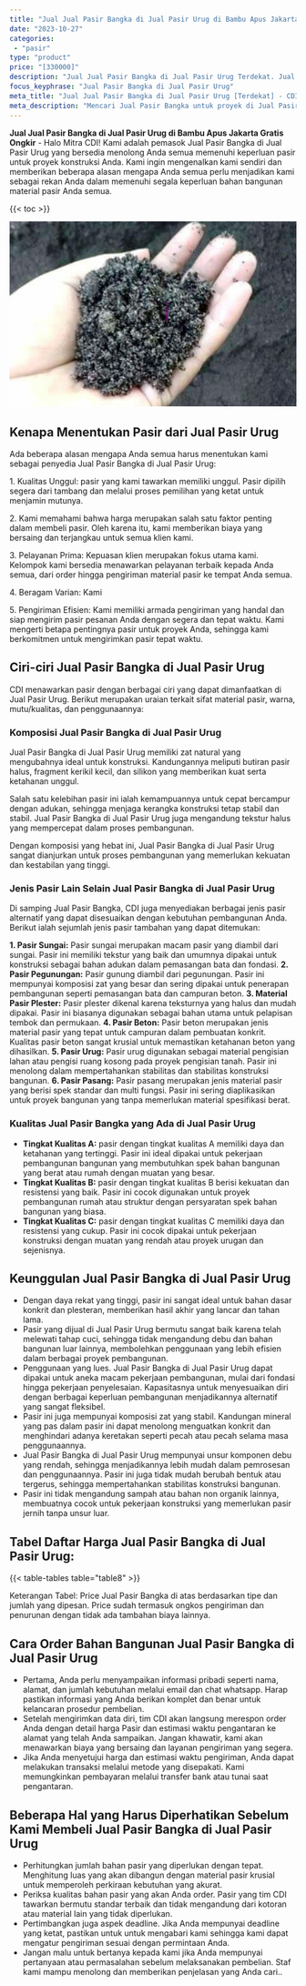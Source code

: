 ```yaml
---
title: "Jual Jual Pasir Bangka di Jual Pasir Urug di Bambu Apus Jakarta Gratis Ongkir"
date: "2023-10-27"
categories:
 - "pasir"
type: "product"
price: "[330000]"
description: "Jual Jual Pasir Bangka di Jual Pasir Urug Terdekat. Jual Pasir Bangka ini sering dipakai dalam proyek konstruksi sebagai bahan campuran yang terpilih dan bersih. Hubungi kami untuk informasi lebih lanjut."
focus_keyphrase: "Jual Pasir Bangka di Jual Pasir Urug"
meta_title: "Jual Jual Pasir Bangka di Jual Pasir Urug [Terdekat] - CDI"
meta_description: "Mencari Jual Pasir Bangka untuk proyek di Jual Pasir Urug? Kami menyediakan Jual Pasir Bangka berkualitas untuk material adukan. Dapatkan penawaran terbaik sekarang."
---
```


**Jual Jual Pasir Bangka di Jual Pasir Urug di Bambu Apus Jakarta Gratis Ongkir** - Halo Mitra CDI! Kami adalah pemasok Jual Pasir Bangka di Jual Pasir Urug yang bersedia menolong Anda semua memenuhi keperluan pasir untuk proyek konstruksi Anda. Kami ingin mengenalkan kami sendiri dan memberikan beberapa alasan mengapa Anda semua perlu menjadikan kami sebagai rekan Anda dalam memenuhi segala keperluan bahan bangunan material pasir Anda semua.

{{< toc >}}

![Jual Jual Pasir Bangka di Jual Pasir Urug di Bambu Apus Jakarta Gratis Ongkir](/images/pasir/pasir-bangunan-23.jpg)

## Kenapa Menentukan Pasir dari Jual Pasir Urug

Ada beberapa alasan mengapa Anda semua harus menentukan kami sebagai penyedia Jual Pasir Bangka di Jual Pasir Urug:

1\.  Kualitas Unggul: pasir yang kami tawarkan memiliki unggul. Pasir dipilih segera dari tambang dan melalui proses pemilihan yang ketat untuk menjamin mutunya.

2\.  Kami memahami bahwa harga merupakan salah satu faktor penting dalam membeli pasir. Oleh karena itu, kami memberikan biaya yang bersaing dan terjangkau untuk semua klien kami.

3\.  Pelayanan Prima: Kepuasan klien merupakan fokus utama kami. Kelompok kami bersedia menawarkan pelayanan terbaik kepada Anda semua, dari order hingga pengiriman material pasir ke tempat Anda semua.

4\.  Beragam Varian: Kami

5\.  Pengiriman Efisien: Kami memiliki armada pengiriman yang handal dan siap mengirim pasir pesanan Anda dengan segera dan tepat waktu. Kami mengerti betapa pentingnya pasir untuk proyek Anda, sehingga kami berkomitmen untuk mengirimkan pasir tepat waktu.

## Ciri-ciri Jual Pasir Bangka di Jual Pasir Urug

CDI menawarkan pasir dengan berbagai ciri yang dapat dimanfaatkan di Jual Pasir Urug. Berikut merupakan uraian terkait sifat material pasir, warna, mutu/kualitas, dan penggunaannya:

### Komposisi Jual Pasir Bangka di Jual Pasir Urug

Jual Pasir Bangka di Jual Pasir Urug memiliki zat natural yang mengubahnya ideal untuk konstruksi. Kandungannya meliputi butiran pasir halus, fragment kerikil kecil, dan silikon yang memberikan kuat serta ketahanan unggul.

Salah satu kelebihan pasir ini ialah kemampuannya untuk cepat bercampur dengan adukan, sehingga menjaga kerangka konstruksi tetap stabil dan stabil. Jual Pasir Bangka di Jual Pasir Urug juga mengandung tekstur halus yang mempercepat dalam proses pembangunan.

Dengan komposisi yang hebat ini, Jual Pasir Bangka di Jual Pasir Urug sangat dianjurkan untuk proses pembangunan yang memerlukan kekuatan dan kestabilan yang tinggi.

### Jenis Pasir Lain Selain Jual Pasir Bangka di Jual Pasir Urug

Di samping Jual Pasir Bangka, CDI juga menyediakan berbagai jenis pasir alternatif yang dapat disesuaikan dengan kebutuhan pembangunan Anda. Berikut ialah sejumlah jenis pasir tambahan yang dapat ditemukan:

**1\. Pasir Sungai:** Pasir sungai merupakan macam pasir yang diambil dari sungai. Pasir ini memiliki tekstur yang baik dan umumnya dipakai untuk konstruksi sebagai bahan adukan dalam pemasangan bata dan fondasi.
**2\. Pasir Pegunungan:** Pasir gunung diambil dari pegunungan. Pasir ini mempunyai komposisi zat yang besar dan sering dipakai untuk penerapan pembangunan seperti pemasangan bata dan campuran beton.
**3\. Material Pasir Plester:** Pasir plester dikenal karena teksturnya yang halus dan mudah dipakai. Pasir ini biasanya digunakan sebagai bahan utama untuk pelapisan tembok dan permukaan.
**4\. Pasir Beton:** Pasir beton merupakan jenis material pasir yang tepat untuk campuran dalam pembuatan konkrit. Kualitas pasir beton sangat krusial untuk memastikan ketahanan beton yang dihasilkan.
**5\. Pasir Urug:** Pasir urug digunakan sebagai material pengisian lahan atau pengisi ruang kosong pada proyek pengisian tanah. Pasir ini menolong dalam mempertahankan stabilitas dan stabilitas konstruksi bangunan.
**6\. Pasir Pasang:** Pasir pasang merupakan jenis material pasir yang berisi spek standar dan multi fungsi. Pasir ini sering diaplikasikan untuk proyek bangunan yang tanpa memerlukan material spesifikasi berat.

### Kualitas Jual Pasir Bangka yang Ada di Jual Pasir Urug

*   **Tingkat Kualitas A:** pasir dengan tingkat kualitas A memiliki daya dan ketahanan yang tertinggi. Pasir ini ideal dipakai untuk pekerjaan pembangunan bangunan yang membutuhkan spek bahan bangunan yang berat atau rumah dengan muatan yang besar.
*   **Tingkat Kualitas B:** pasir dengan tingkat kualitas B berisi kekuatan dan resistensi yang baik. Pasir ini cocok digunakan untuk proyek pembangunan rumah atau struktur dengan persyaratan spek bahan bangunan yang biasa.
*   **Tingkat Kualitas C:** pasir dengan tingkat kualitas C memiliki daya dan resistensi yang cukup. Pasir ini cocok dipakai untuk pekerjaan konstruksi dengan muatan yang rendah atau proyek urugan dan sejenisnya.

## Keunggulan Jual Pasir Bangka di Jual Pasir Urug

*   Dengan daya rekat yang tinggi, pasir ini sangat ideal untuk bahan dasar konkrit dan plesteran, memberikan hasil akhir yang lancar dan tahan lama.
*   Pasir yang dijual di Jual Pasir Urug bermutu sangat baik karena telah melewati tahap cuci, sehingga tidak mengandung debu dan bahan bangunan luar lainnya, membolehkan penggunaan yang lebih efisien dalam berbagai proyek pembangunan.
*   Penggunaan yang lues. Jual Pasir Bangka di Jual Pasir Urug dapat dipakai untuk aneka macam pekerjaan pembangunan, mulai dari fondasi hingga pekerjaan penyelesaian. Kapasitasnya untuk menyesuaikan diri dengan berbagai keperluan pembangunan menjadikannya alternatif yang sangat fleksibel.
*   Pasir ini juga mempunyai komposisi zat yang stabil. Kandungan mineral yang pas dalam pasir ini dapat menolong menguatkan konkrit dan menghindari adanya keretakan seperti pecah atau pecah selama masa penggunaannya.
*   Jual Pasir Bangka di Jual Pasir Urug mempunyai unsur komponen debu yang rendah, sehingga menjadikannya lebih mudah dalam pemrosesan dan penggunaannya. Pasir ini juga tidak mudah berubah bentuk atau tergerus, sehingga mempertahankan stabilitas konstruksi bangunan.
*   Pasir ini tidak mengandung sampah atau bahan non organik lainnya, membuatnya cocok untuk pekerjaan konstruksi yang memerlukan pasir jernih tanpa unsur luar.

## Tabel Daftar Harga Jual Pasir Bangka di Jual Pasir Urug:

{{< table-tables table="table8" >}}

Keterangan Tabel: Price Jual Pasir Bangka di atas berdasarkan tipe dan jumlah yang dipesan. Price sudah termasuk ongkos pengiriman dan penurunan dengan tidak ada tambahan biaya lainnya.

## Cara Order Bahan Bangunan Jual Pasir Bangka di Jual Pasir Urug

*   Pertama, Anda perlu menyampaikan informasi pribadi seperti nama, alamat, dan jumlah kebutuhan melalui email dan chat whatsapp. Harap pastikan informasi yang Anda berikan komplet dan benar untuk kelancaran prosedur pembelian.
*   Setelah mengirimkan data diri, tim CDI akan langsung merespon order Anda dengan detail harga Pasir dan estimasi waktu pengantaran ke alamat yang telah Anda sampaikan. Jangan khawatir, kami akan menawarkan biaya yang bersaing dan layanan pengiriman yang segera.
*   Jika Anda menyetujui harga dan estimasi waktu pengiriman, Anda dapat melakukan transaksi melalui metode yang disepakati. Kami memungkinkan pembayaran melalui transfer bank atau tunai saat pengantaran.

## Beberapa Hal yang Harus Diperhatikan Sebelum Kami Membeli Jual Pasir Bangka di Jual Pasir Urug

*   Perhitungkan jumlah bahan pasir yang diperlukan dengan tepat. Menghitung luas yang akan dibangun dengan material pasir krusial untuk memperoleh perkiraan kebutuhan yang akurat.
*   Periksa kualitas bahan pasir yang akan Anda order. Pasir yang tim CDI tawarkan bermutu standar terbaik dan tidak mengandung dari kotoran atau material lain yang tidak diperlukan.
*   Pertimbangkan juga aspek deadline. Jika Anda mempunyai deadline yang ketat, pastikan untuk untuk mengabari kami sehingga kami dapat mengatur pengiriman sesuai dengan permintaan Anda.
*   Jangan malu untuk bertanya kepada kami jika Anda mempunyai pertanyaan atau permasalahan sebelum melaksanakan pembelian. Staf kami mampu menolong dan memberikan penjelasan yang Anda cari..
